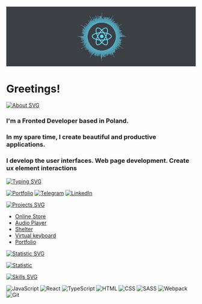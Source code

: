 [![iChernous GitHub Banner](./background.jpg)](https://github.com/ichernous94)

# Greetings!

[![About SVG](https://readme-typing-svg.herokuapp.com?font=Fira+Code&duration=3000&pause=10000&color=88DDED&vCenter=true&width=435&lines=About+Me)](https://github.com/ichernous94)

### I'm a Fronted Developer based in Poland.   
### In my spare time, I create beautiful and productive applications.
### I develop the user interfaces. Web page development. Create ux element interactions

[![Typing SVG](https://readme-typing-svg.herokuapp.com?font=Fira+Code&duration=3000&pause=10000&color=88DDED&vCenter=true&width=435&lines=Connect+with+me%3A)](https://github.com/ichernous94)

[![Portfolio](https://img.shields.io/badge/Portfolio-5340ff?style=for-the-badge&logo=Google-chrome&logoColor=white)](https://github.com/ichernous94)
[![Telegram](https://img.shields.io/badge/Telegram-2CA5E0?style=for-the-badge&logo=telegram&logoColor=white)](https://t.me/icharnaus)
[![LinkedIn](https://img.shields.io/badge/linkedin-%230077B5.svg?style=for-the-badge&logo=linkedin&logoColor=white)](https://www.linkedin.com/in/ichernous/)

[![Projects SVG](https://readme-typing-svg.herokuapp.com?font=Fira+Code&duration=3000&pause=10000&color=88DDED&vCenter=true&width=435&lines=Projects%3A)](https://github.com/ichernous94)

- [Online Store](https://rolling-scopes-school.github.io/ichernous94-JSFE2022Q1/online-store/online-store/)
- [Audio Player](https://js30-audio-player.netlify.app/)
- [Shelter](https://rolling-scopes-school.github.io/ichernous94-JSFE2022Q1/shelter/pages/main/)
- [Virtual keyboard](https://ichernous94.github.io/virtual-keyboard/)
- [Portfolio](https://js30-portfolio.netlify.app/)

[![Statistic SVG](https://readme-typing-svg.herokuapp.com?font=Fira+Code&duration=3000&pause=10000&color=88DDED&vCenter=true&width=435&lines=GitHub+Analytics%3A)](https://github.com/ichernous94)

[![Statistic](https://github-readme-stats.vercel.app/api/top-langs/?username=ichernous94&layout=compact)](https://github.com/ichernous94)

[![Skills SVG](https://readme-typing-svg.herokuapp.com?font=Fira+Code&duration=3000&pause=10000&color=88DDED&vCenter=true&width=435&lines=Languages+and+Tools%3A)](https://github.com/ichernous94)

![JavaScript](https://img.shields.io/badge/JavaScript-323330?style=for-the-badge&logo=javascript&logoColor=F7DF1E)
![React](https://img.shields.io/badge/React-20232A?style=for-the-badge&logo=react&logoColor=61DAFB)
![TypeScript](https://img.shields.io/badge/typescript-%23007ACC.svg?style=for-the-badge&logo=typescript&logoColor=white)
![HTML](https://img.shields.io/badge/HTML5-E34F26?style=for-the-badge&logo=html5&logoColor=white)
![CSS](https://img.shields.io/badge/CSS3-1572B6?style=for-the-badge&logo=css3&logoColor=white)
![SASS](https://img.shields.io/badge/SASS-hotpink.svg?style=for-the-badge&logo=SASS&logoColor=white)
![Webpack](https://img.shields.io/badge/webpack-%238DD6F9.svg?style=for-the-badge&logo=webpack&logoColor=black)
![Git](https://img.shields.io/badge/git-%23F05033.svg?style=for-the-badge&logo=git&logoColor=white)